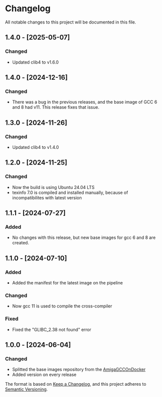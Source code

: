 # Changelog
All notable changes to this project will be documented in this file.

## 1.4.0 - [2025-05-07]
### Changed
- Updated clib4 to v1.6.0

## 1.4.0 - [2024-12-16]
### Changed
- There was a bug in the previous releases, and the base image of GCC 6 and 8 had v11. This release fixes that issue.

## 1.3.0 - [2024-11-26]
### Changed
- Updated clib4 to v1.4.0

## 1.2.0 - [2024-11-25]
### Changed
- Now the build is using Ubuntu 24.04 LTS
- texinfo 7.0 is compiled and installed manually, because of incompatibilites with latest version

## 1.1.1 - [2024-07-27]
### Added
- No changes with this release, but new base images for gcc 6 and 8 are created.

## 1.1.0 - [2024-07-10]
### Added
- Added the manifest for the latest image on the pipeline

### Changed
- Now gcc 11 is used to compile the cross-compiler

### Fixed
- Fixed the "GLIBC_2.38 not found" error

## 1.0.0 - [2024-06-04]
### Changed
- Splitted the base images repository from the [AmigaGCCOnDocker](https://github.com/walkero-gr/AmigaGCConDocker)
- Added version on every release



The format is based on [Keep a Changelog](https://keepachangelog.com/en/1.0.0/),
and this project adheres to [Semantic Versioning](https://semver.org/spec/v2.0.0.html).